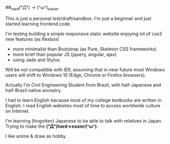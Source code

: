 ##<sub>hard</sub>(°Д°) → (^ω^)<sub>easier</sub>

This is just a personal test/draft/sandbox.
I'm just a beginner and just started learning frontend code.

I'm testing building a simple responsive static website enjoying lot of css3 new features (as flexbox)
* more minimalist than Bootstrap (as Pure, Skeleton CSS frameworks)
* more brief than popular JS (jquery, angular, ajax)
* using Jade and Stylus

Will be not compatible with IE9, assuming that in near future most Windows users will shift to Windows 10 (Edge, Chrome or Firefox browsers). 

Actually I'm Civil Engineering Student from Brazil, with half-Japanese and half-Brazil native ancestry.

I had to learn English because most of my college textbooks are written in English. I read English websites most of time to access worldwide culture on Internet.

I'm learning (forgotten) Japanese to be able to talk with relatives in Japan. Trying to make the **(°Д°)**hard→easier**(^ω^)**.

I like anime & draw as hobby.
